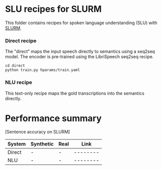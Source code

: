 # SLU recipes for SLURM
This folder contains recipes for spoken language understanding (SLU) with [SLURM](https://zenodo.org/record/4274930#.YEFCYHVKg5k).

### Direct recipe
The "direct" maps the input speech directly to semantics using a seq2seq model.
The encoder is pre-trained using the LibriSpeech seq2seq recipe.

```
cd direct
python train.py hparams/train.yaml
```

### NLU recipe
This text-only recipe maps the gold transcriptions into the semantics directly.

# Performance summary

[Sentence accuracy on SLURM]

| System | Synthetic | Real | Link |
|----------------- | ------------ | ------|--------|
| Direct | -  | -  |--------|
| NLU | -  | -  |--------|


